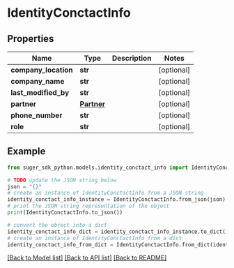 # IdentityConctactInfo


## Properties

Name | Type | Description | Notes
------------ | ------------- | ------------- | -------------
**company_location** | **str** |  | [optional] 
**company_name** | **str** |  | [optional] 
**last_modified_by** | **str** |  | [optional] 
**partner** | [**Partner**](Partner.md) |  | [optional] 
**phone_number** | **str** |  | [optional] 
**role** | **str** |  | [optional] 

## Example

```python
from suger_sdk_python.models.identity_conctact_info import IdentityConctactInfo

# TODO update the JSON string below
json = "{}"
# create an instance of IdentityConctactInfo from a JSON string
identity_conctact_info_instance = IdentityConctactInfo.from_json(json)
# print the JSON string representation of the object
print(IdentityConctactInfo.to_json())

# convert the object into a dict
identity_conctact_info_dict = identity_conctact_info_instance.to_dict()
# create an instance of IdentityConctactInfo from a dict
identity_conctact_info_from_dict = IdentityConctactInfo.from_dict(identity_conctact_info_dict)
```
[[Back to Model list]](../README.md#documentation-for-models) [[Back to API list]](../README.md#documentation-for-api-endpoints) [[Back to README]](../README.md)


